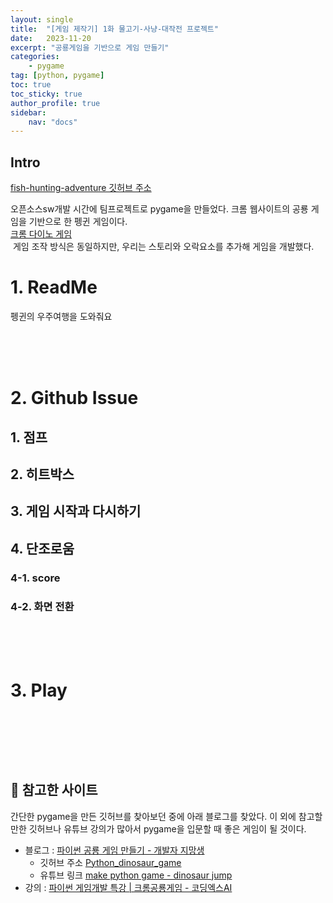 ```yaml
---
layout: single
title:  "[게임 제작기] 1화 물고기-사냥-대작전 프로젝트"
date:   2023-11-20
excerpt: "공룡게임을 기반으로 게임 만들기"
categories: 
    - pygame
tag: [python, pygame]
toc: true
toc_sticky: true
author_profile: true
sidebar: 
    nav: "docs"
---
```


## Intro
[fish-hunting-adventure 깃허브 주소](https://github.com/rltgjqmtkdydwk/pygame-fish-hunting-adventure.git)<br/>

오픈소스sw개발 시간에 팀프로젝트로 pygame을 만들었다. 크롬 웹사이트의 공룡 게임을 기반으로 한 펭귄 게임이다. <br/>
[크롬 다이노 게임](chrome://dino/) <br/>
<img src="">
게임 조작 방식은 동일하지만, 우리는 스토리와 오락요소를 추가해 게임을 개발했다.
<br/>

# 1. ReadMe
펭귄의 우주여행을 도와줘요




<br/><br/><br/>

# 2. Github Issue
## 1. 점프

## 2. 히트박스

## 3. 게임 시작과 다시하기

## 4. 단조로움
### 4-1. score

### 4-2. 화면 전환




<br/><br/><br/>

# 3. Play







<br/><br/><br/><br/>

# 
## 👻 참고한 사이트
간단한 pygame을 만든 깃허브를 찾아보던 중에 아래 블로그를 찾았다. 이 외에 참고할 만한 깃허브나 유튜브 강의가 많아서 pygame을 입문할 때 좋은 게임이 될 것이다.
- 블로그 : [파이썬 공룡 게임 만들기 - 개발자 지망생](https://blockdmask.tistory.com/419)
    - 깃허브 주소 [Python_dinosaur_game](https://github.com/BlockDMask/Python_dinosaur_game.git)
    - 유튜브 링크 [make python game - dinosaur jump](https://youtu.be/ok_8mvQ8CiY)
- 강의 : [파이썬 게임개발 특강 | 크롬공룡게임 - 코딩엑스AI](https://youtu.be/wtEhZNdgNuA)